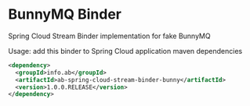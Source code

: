 # BunnyMQ Binder

Spring Cloud Stream Binder implementation for fake BunnyMQ

Usage: add this binder to Spring Cloud application maven dependencies

```xml
<dependency>
  <groupId>info.ab</groupId>
  <artifactId>ab-spring-cloud-stream-binder-bunny</artifactId>
  <version>1.0.0.RELEASE</version>
</dependency>
```
